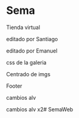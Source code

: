 # Sema

Tienda virtual

editado por Santiago

editado por Emanuel

css de la galeria

Centrado de imgs

Footer

cambios alv

cambios alv x2# SemaWeb
